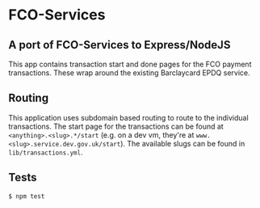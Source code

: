 # FCO-Services

## A port of FCO-Services to Express/NodeJS

This app contains transaction start and done pages for the FCO payment transactions. These wrap around the existing Barclaycard EPDQ service.

## Routing

This application uses subdomain based routing to route to the individual transactions.  The start page for the transactions can be found at `<anything>.<slug>.*/start` (e.g. on a dev vm, they're at `www.<slug>.service.dev.gov.uk/start`).  The available slugs can be found in `lib/transactions.yml`.

## Tests

```$ npm test```
